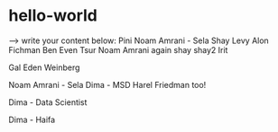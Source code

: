 # hello-world

--> write your content below:
Pini
Noam Amrani - Sela
Shay Levy
Alon Fichman
Ben Even Tsur
Noam Amrani again
shay
shay2
Irit

Gal
Eden Weinberg

Noam Amrani - Sela
Dima - MSD
Harel Friedman too!

Dima - Data Scientist


Dima - Haifa